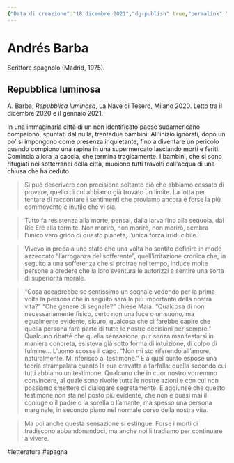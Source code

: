 ```yaml
---
{"Data di creazione":"18 dicembre 2021","dg-publish":true,"permalink":"/barba-andres/","dgPassFrontmatter":true}
---
```



# Andrés Barba

Scrittore spagnolo (Madrid, 1975).

## Repubblica luminosa

A. Barba, _Repubblica luminosa_, La Nave di Tesero, Milano 2020. Letto tra il dicembre 2020 e il gennaio 2021.

In una immaginaria città di un non identificato paese sudamericano compaiono, spuntati dal nulla, trentadue bambini. All'inizio ignorati, dopo un po' si impongono come presenza inquietante, fino a diventare un pericolo quando compiono una rapina in una supermercato lasciando morti e feriti. Comincia allora la caccia, che termina tragicamente. I bambini, che si sono rifugiati nei sotterranei della città, muoiono tutti travolti dall'acqua di una chiusa che ha ceduto.

>Si può descrivere con precisione soltanto ciò che abbiamo cessato di provare, quello di cui abbiamo già trovato un limite. La lotta per tentare di raccontare i sentimenti che proviamo ancora è forse la più commovente e inutile che vi sia.

>Tutto fa resistenza alla morte, pensai, dalla larva fino alla sequoia, dal Río Eré alla termite. Non morirò, non morirò, non morirò, sembra l’unico vero grido di questo pianeta, l’unica forza irriducibile.

>Vivevo in preda a uno stato che una volta ho sentito definire in modo azzeccato “l’arroganza del sofferente”, quell’irritazione cronica che, in seguito a una sofferenza che si protrae nel tempo, induce molte persone a credere che la loro sventura le autorizzi a sentire una sorta di superiorità morale.

>“Cosa accadrebbe se sentissimo un segnale vedendo per la prima volta la persona che in seguito sarà la più importante della nostra vita?” “Che genere di segnale?” chiese Maia. “Qualcosa di non necessariamente fisico, certo non una luce o un suono, ma egualmente evidente, sicuro, qualcosa che ci farebbe capire che quella persona farà parte di tutte le nostre decisioni per sempre.” Qualcuno ribatté che quella sensazione, pur senza manifestarsi in maniera concreta, esisteva già sotto forma di intuizione, di colpo di fulmine... L’uomo scosse il capo. “Non mi sto riferendo all’amore, naturalmente. Mi riferisco al testimone.” E a quel punto espose una teoria strampalata quanto la sua cravatta a farfalla: quella secondo cui tutti abbiamo un testimone. Qualcuno che in cuor nostro vorremmo convincere, al quale sono rivolte tutte le nostre azioni e con cui non possiamo smettere di dialogare segretamente. E aggiunse che questo testimone non sta nel posto più evidente, che non è quasi mai il coniuge o il padre o la sorella o l’amante, ma spesso una persona marginale, in secondo piano nel normale corso della nostra vita.

>Ma poi anche questa sensazione si estingue. Forse i morti ci tradiscono abbandonandoci, ma anche noi li tradiamo per continuare a vivere.        

#letteratura #spagna